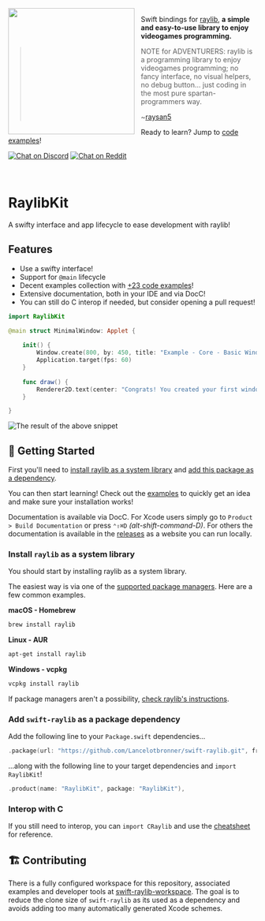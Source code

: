<img align="left" style="padding-right: 10px" src="https://github.com/Lancelotbronner/swift-raylib-workspace/blob/main/Assets/Logo/256x256.png?raw=true" width="256px">

Swift bindings for [raylib](http://www.raylib.com/), **a simple and easy-to-use library to enjoy videogames programming.**

> NOTE for ADVENTURERS: raylib is a programming library to enjoy videogames programming; no fancy interface, no visual helpers, no debug button... just coding in the most pure spartan-programmers way.
>
> ~[raysan5](https://github.com/raysan5/raylib)

Ready to learn? Jump to [code examples][examples]!

[![Chat on Discord](https://img.shields.io/discord/426912293134270465.svg?logo=discord)](https://discord.gg/raylib)
[![Chat on Reddit](https://img.shields.io/reddit/subreddit-subscribers/raylib)](https://www.reddit.com/r/raylib/)

<br>

# RaylibKit

A swifty interface and app lifecycle to ease development with raylib!

## Features

- Use a swifty interface!
- Support for `@main` lifecycle
- Decent examples collection with [+23 code examples][examples]!
- Extensive documentation, both in your IDE and via DocC!
- You can still do C interop if needed, but consider opening a pull request!

```swift
import RaylibKit

@main struct MinimalWindow: Applet {
	
	init() {
		Window.create(800, by: 450, title: "Example - Core - Basic Window")
		Application.target(fps: 60)
	}
	
	func draw() {
		Renderer2D.text(center: "Congrats! You created your first window!", color: .lightGray)
	}

}
```

![The result of the above snippet](https://github.com/Lancelotbronner/swift-raylib-examples/blob/main/Assets/screenshots/minimal-dark.png?raw=true)

## 🚀 Getting Started

First you'll need to [install raylib as a system library](#install-raylib-as-a-system-library) and [add this package as a dependency](#add-swift-raylib-as-a-package-dependency).

You can then start learning! Check out the [examples] to quickly get an idea and make sure your installation works!

Documentation is available via DocC. For Xcode users simply go to `Product > Build Documentation` or press `⌃⇧⌘D` *(alt-shift-command-D)*. For others the documentation is available in the [releases][releases] as a website you can run locally.

### Install `raylib` as a system library

You should start by installing raylib as a system library. 

The easiest way is via one of the [supported package managers](https://repology.org/project/raylib/versions). Here are a few common examples.

**macOS - Homebrew**
```sh
brew install raylib
```

**Linux - AUR**
```sh
apt-get install raylib
```

**Windows - vcpkg**
```sh
vcpkg install raylib
```

If package managers aren't a possibility, [check raylib's instructions](https://github.com/raysan5/raylib#build-and-installation).

### Add `swift-raylib` as a package dependency

Add the following line to your `Package.swift` dependencies...

```swift
.package(url: "https://github.com/Lancelotbronner/swift-raylib.git", from: "4.5.0")
```

...along with the following line to your target dependencies and `import RaylibKit`!

```swift
.product(name: "RaylibKit", package: "RaylibKit"),
```

### Interop with C

If you still need to interop, you can `import CRaylib` and use the [cheatsheet][cheatsheet] for reference.

## 🏗 Contributing

There is a fully configured workspace for this repository, associated examples and developer tools at [swift-raylib-workspace](https://github.com/Lancelotbronner/swift-raylib-workspace). The goal is to reduce the clone size of `swift-raylib` as its used as a dependency and avoids adding too many automatically generated Xcode schemes.

<!-- Footnotes & Links -->

[cheatsheet]: https://www.raylib.com/cheatsheet/cheatsheet.html
[examples]: https://github.com/Lancelotbronner/swift-raylib-examples
[releases]: https://github.com/Lancelotbronner/swift-raylib/releases
